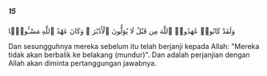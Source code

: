 ##### 15

<span class="ayah">وَلَقَدْ كَانُوا۟ عَٰهَدُوا۟ ٱللَّهَ مِن قَبْلُ لَا يُوَلُّونَ ٱلْأَدْبَٰرَ ۚ وَكَانَ عَهْدُ ٱللَّهِ مَسْـُٔولًۭا</span>

<span class="ayah_translation">Dan sesungguhnya mereka sebelum itu telah berjanji kepada Allah: "Mereka tidak akan berbalik ke belakang (mundur)". Dan adalah perjanjian dengan Allah akan diminta pertanggungan jawabnya.</span>
